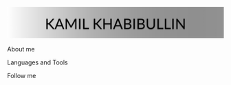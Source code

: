 [![Header](https://github.com/vnj64/vnj64/blob/main/assets/Desktop%20-%201.jpg)](https://en.wikipedia.org/wiki/Anonymous_(hacker_group)#:~:text=Anonymous%20is%20a%20decentralized%20international,and%20the%20Church%20of%20Scientology.)

About me

Languages and Tools

Follow me
